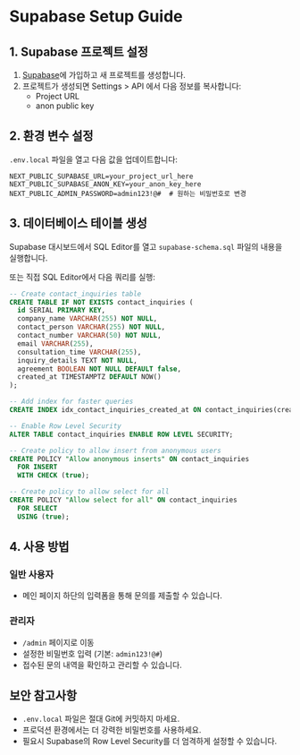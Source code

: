 # Supabase Setup Guide

## 1. Supabase 프로젝트 설정

1. [Supabase](https://supabase.com)에 가입하고 새 프로젝트를 생성합니다.
2. 프로젝트가 생성되면 Settings > API 에서 다음 정보를 복사합니다:
   - Project URL
   - anon public key

## 2. 환경 변수 설정

`.env.local` 파일을 열고 다음 값을 업데이트합니다:

```
NEXT_PUBLIC_SUPABASE_URL=your_project_url_here
NEXT_PUBLIC_SUPABASE_ANON_KEY=your_anon_key_here
NEXT_PUBLIC_ADMIN_PASSWORD=admin123!@#  # 원하는 비밀번호로 변경
```

## 3. 데이터베이스 테이블 생성

Supabase 대시보드에서 SQL Editor를 열고 `supabase-schema.sql` 파일의 내용을 실행합니다.

또는 직접 SQL Editor에서 다음 쿼리를 실행:

```sql
-- Create contact_inquiries table
CREATE TABLE IF NOT EXISTS contact_inquiries (
  id SERIAL PRIMARY KEY,
  company_name VARCHAR(255) NOT NULL,
  contact_person VARCHAR(255) NOT NULL,
  contact_number VARCHAR(50) NOT NULL,
  email VARCHAR(255),
  consultation_time VARCHAR(255),
  inquiry_details TEXT NOT NULL,
  agreement BOOLEAN NOT NULL DEFAULT false,
  created_at TIMESTAMPTZ DEFAULT NOW()
);

-- Add index for faster queries
CREATE INDEX idx_contact_inquiries_created_at ON contact_inquiries(created_at DESC);

-- Enable Row Level Security
ALTER TABLE contact_inquiries ENABLE ROW LEVEL SECURITY;

-- Create policy to allow insert from anonymous users
CREATE POLICY "Allow anonymous inserts" ON contact_inquiries
  FOR INSERT
  WITH CHECK (true);

-- Create policy to allow select for all
CREATE POLICY "Allow select for all" ON contact_inquiries
  FOR SELECT
  USING (true);
```

## 4. 사용 방법

### 일반 사용자
- 메인 페이지 하단의 입력폼을 통해 문의를 제출할 수 있습니다.

### 관리자
- `/admin` 페이지로 이동
- 설정한 비밀번호 입력 (기본: `admin123!@#`)
- 접수된 문의 내역을 확인하고 관리할 수 있습니다.

## 보안 참고사항

- `.env.local` 파일은 절대 Git에 커밋하지 마세요.
- 프로덕션 환경에서는 더 강력한 비밀번호를 사용하세요.
- 필요시 Supabase의 Row Level Security를 더 엄격하게 설정할 수 있습니다.